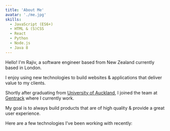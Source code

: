 ```yaml
---
title: 'About Me'
avatar: './me.jpg'
skills:
  - JavaScript (ES6+)
  - HTML & (S)CSS
  - React
  - Python
  - Node.js
  - Java 8
---
```


Hello! I'm Rajiv, a software engineer based from New Zealand currently based in London.

I enjoy using new technologies to build websites & applications that deliver value to my clients. 

Shortly after graduating from [University of Auckland](https://www.auckland.ac.nz/en.html), I joined the team at [Gentrack](https://www.gentrack.com/) where I currently work.

My goal is to always build products that are of high quality & provide a great user experience.

Here are a few technologies I've been working with recently:
